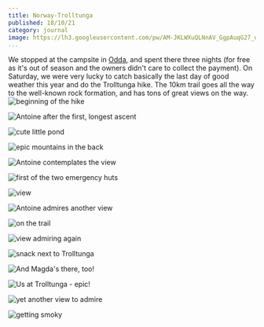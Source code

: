 ```yaml
---
title: Norway-Trolltunga
published: 18/10/21
category: journal
image: https://lh3.googleusercontent.com/pw/AM-JKLWXuQLNnAV_GgpAuqG27_qW_MBbSNxONT1g6HPX-9yaB42GRWVyOKGWHlcghqqgTiVpDLZkhvgdXWBhb-wrhPafozRfSflOipfeGeAZmwVoiyLUFjd1W3IvmGNfSF5T-kIe2f8yG1MC72yhfo4ZxZxz=w2092-h1394-no?authuser=0
...
```


We stopped at the campsite in [Odda](https://goo.gl/maps/xV3F4GLVznosjDzj8), and spent there three nights (for free as it's out of season and the owners didn't care to collect the payment). On Saturday, we were very lucky to catch basically the last day of good weather this year and do the Trolltunga hike. The 10km trail goes all the way to the well-known rock formation, and has tons of great views on the way.
![beginning of the hike](https://lh3.googleusercontent.com/pw/AM-JKLW0ucP70CL9zYlfbFEHIRoGXahonLAsg5_txEhXhLbKiwZZvdwGGrJ6ajJ62NrltdfBGWhnkPaEwlJQ7J8VcfDCSorL7ZOEgSwQfYHI873rrgRxPYS6CpAIOozUC9vFy71w5Cp8xfuu-x1uMGzGQ8ge=w2092-h1394-no?authuser=0)

![Antoine after the first, longest ascent](https://lh3.googleusercontent.com/pw/AM-JKLWY0QGLH22U9rx1I4HJyEzoyGDa5qb1OHwRJ3BjZKcf_M_FyQfVsgs_IKIj6kFcX3Zy9PNtCAEbUhoRokpueO6oZDUV4elFqGZGfqpk4Hkv747UcfHOD4pOQuFOp3bHPBFLfs599qGT8Uj-dhjJrIAC=w2092-h1394-no?authuser=0)

![cute little pond](https://lh3.googleusercontent.com/pw/AM-JKLWXuQLNnAV_GgpAuqG27_qW_MBbSNxONT1g6HPX-9yaB42GRWVyOKGWHlcghqqgTiVpDLZkhvgdXWBhb-wrhPafozRfSflOipfeGeAZmwVoiyLUFjd1W3IvmGNfSF5T-kIe2f8yG1MC72yhfo4ZxZxz=w2092-h1394-no?authuser=0)

![epic mountains in the back](https://lh3.googleusercontent.com/pw/AM-JKLWgGPKvOiALozLd_BIr3YtEIB06OxXzoblQHJMWVUmh7YBy7PdUbx37a6r6Yyk2I57ZEDgTvD0ns9pMifgvUiX7tw3tLRZxtXAiyEKn6wynkaGdrYq4jxlwxRAHxImD5Lro9wSpO9kVoHEJMvTyNuv1=w2092-h1394-no?authuser=0)

![Antoine contemplates the view](https://lh3.googleusercontent.com/pw/AM-JKLXGUaqR1KHna9LnCNn5IVJFsM4Vqi_wnHiH_Kz_QVschLwoBjRZ-RKgHO56ZI_nSkqen9p4a4Ji97aFJ1NCXyFZY-q4nLftUhGhurCdfR4Cw-kHxgDWj9Grn8MThs0tUSA5ujl_94_yjOAIRkJkBqJI=w2092-h1394-no?authuser=0)

![first of the two emergency huts](https://lh3.googleusercontent.com/pw/AM-JKLVLrGcGb4WVQKKmTTVzfB5LSu_FutnEciIlOuHCqnaJawsRRY3z1ZhfepuJONErXtElqOEXobW0rvC25f856gOwexwrkBBlcYUQ3O0SztE3aLxXvc1QkYPIQ2_cyvb0OxfOLRLTk5SdUk0bW-YWBwhj=w2092-h1394-no?authuser=0)

![view](https://lh3.googleusercontent.com/pw/AM-JKLWhJM7JOoGSVVjCYTtdUrHhjzcDdJEPCkiExWzMOa-jFzRMyBFx8IslO0trfF35nUFiZg62doybl-IuResQzhqwUUECZRc-8rrjlNsSSiLSN92CUkEA39HvIeI-wqWA1PZptugRAIzTghdrvZPtAU4Z=w2092-h1394-no?authuser=0)

![Antoine admires another view](https://lh3.googleusercontent.com/pw/AM-JKLXgFpx_lv-Epn67L4_5gPSYCFfCulGKcFwIYr6VgN6Ax4uzsuHvjL6_nYPMQssU1ns4FeBZ6hRveOJ0Ojd1PMFohjNK5Y5YcQ6DqN0ZxESPyxoGjSf5hXvAnrPqGhwxKwEqBNYdvC5kYIVWCEzIY0l2=w2092-h1394-no?authuser=0)

![on the trail](https://lh3.googleusercontent.com/pw/AM-JKLXIa5G4ojP_Ti2qTkHCr-CWhqo7TWgr6eF4NZZ042aZBXa48pemEj3p3t9bOzDDplYiU2bPYIkEzp7bNgHB40y_sbZZRdVyuvFEWxuiJBQednicZF06sLRVL93Fc6c-362YdvDaVOL3Zf8-jTnwRan9=w2092-h1394-no?authuser=0)

![view admiring again](https://lh3.googleusercontent.com/pw/AM-JKLVPk0eQW4bwobGldgv63tkGJGr1cSw3rFtqGmmIT8jldqs-LnZyq8sca0BficFQXgw58CVkH_Q2Rd18st-DiK1yuofruMSyWq6RepTTSP4zhWuOR0-sbH03lAG3zyfbbxL-Re_2L_I01WP1H-155kh7=w2092-h1394-no?authuser=0)

![snack next to Trolltunga](https://lh3.googleusercontent.com/pw/AM-JKLUloSnmwtUjPTMLbxT9bZVEQzIUNa1ZovTvxld5U93k0HdbRjbQnAx6EDQ_SOeZjP5jMrt1V1cYs6-ZDA8tm2IHmOHycj5QlwPyjqBh_voYLHSgotKemiqmKkFNvLZu4s0orzLb9ahzNrZ5MGXZRpYS=w2092-h1394-no?authuser=0)

![And Magda's there, too!](https://lh3.googleusercontent.com/pw/AM-JKLV9-3HOKi2DkY-Tr7gaG4JBoKhFp5UQGnxweDmAszIl4abgnHvCbIw-imoHvD9RV2NAGeIs-mzT80y-TrEw8wuQho3VWC_-BQEA69eSxH2R0_SU-6EqxjfVCEK8XCBimwmKTEPnhrPwYr5To3Gw_BsF=w2092-h1394-no?authuser=0)

![Us at Trolltunga - epic!](https://lh3.googleusercontent.com/pw/AM-JKLXjz4O3Thl9i9k9AmvCqkqLcHv8kNttkZtVB3pcxc2gLjrsvF5IuJ7Vv2rYvbVFhsiJpnTw00oeqFMcCUOiWXglAO21CLupdzNSwkTkTRqd-p2cZi8Nn8I28GvVQIVtuXbuyUtv6-8hHN3cjliuSPza=w2092-h1394-no?authuser=0)

![yet another view to admire](https://lh3.googleusercontent.com/pw/AM-JKLWkahivU62GmwTGsHhujRRlmtNzEpNloQWwi3ZZMcXyypmgDBwYDHXLDpkvp-4Z2XWiOlz6duViV02SN0x9jKzvXqGUHhM4bBlmVVxEWKrhdd_p5pHveuCMo7jdwZSBqLwYVVz3D0YoxPgDPLHSovBf=w2092-h1394-no?authuser=0)

![getting smoky](https://lh3.googleusercontent.com/pw/AM-JKLUD1DL2-WY45-eJthl8pQT675lenP0v739UnOj7UNdhDGLVYEfOshEWAGCWiBe1rilq4DTtQi1yqofqRHlMybIZ_DLsPhbNvoCV-RBVM82f3VB2ojNkh0VSmlX4tfgDiN-P8n_PE1FWyTyIhmZTps4Y=w2092-h1394-no?authuser=0)

